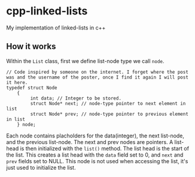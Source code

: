 # cpp-linked-lists
My implementation of linked-lists in c++ 
## How it works 
Within the `List` class, first we define list-node type we call `node`.  
```
// Code inspired by someone on the internet. I forget where the post was and the username of the poster, once I find it again I will post it here.
typedef struct Node 
	{  
		 int data; // Integer to be stored.
		 struct Node* next; // node-type pointer to next element in list
		 struct Node* prev; // node-type pointer to previous element in list
	} node;
```
Each node contains placholders for the data(integer), the next list-node, and the previous list-node. The next and prev nodes are pointers. 
A list-head is then initialized with the `list()` method. The list head is the start of the list. This creates a list 
head with the `data` field set to 0, and `next` and `prev` fields set to NULL. This node is not used when accessing the list, 
it's just used to initialize the list. 
